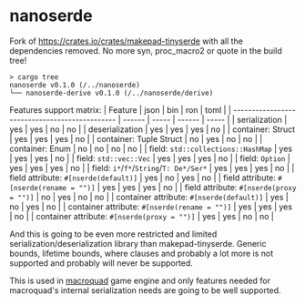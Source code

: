 # nanoserde

Fork of https://crates.io/crates/makepad-tinyserde with all the dependencies removed.
No more syn, proc_macro2 or quote in the build tree!

```
> cargo tree
nanoserde v0.1.0 (/../nanoserde)
└── nanoserde-derive v0.1.0 (/../nanoserde/derive)
```

Features support matrix:
| Feature                                        | json   | bin   | ron    | toml  |
| ---------------------------------------------- | ------ | ----- | ------ | ----- |
| serialization                                  | yes    | yes   | no     | no    |
| deserialization                                | yes    | yes   | yes    | no    |
| container: Struct                              | yes    | yes   | yes    | no    |
| container: Tuple Struct                        | no     | yes   | no     | no    |
| container: Enum                                | no     | no    | no     | no    |
| field: `std::collections::HashMap`             | yes    | yes   | yes    | no    |
| field: `std::vec::Vec`                         | yes    | yes   | yes    | no    |
| field: `Option`                                | yes    | yes   | yes    | no    |
| field: `i*`/`f*`/`String`/`T: De*/Ser*`        | yes    | yes   | yes    | no    |
| field attribute: `#[nserde(default)]`          | yes    | no    | yes    | no    |
| field attribute: `#[nserde(rename = "")]`      | yes    | yes   | yes    | no    |
| field attribute: `#[nserde(proxy = "")]`       | no     | yes   | no     | no    |
| container attribute: `#[nserde(default)]`      | yes    | no    | yes    | no    |
| container attribute: `#[nserde(rename = "")]`  | yes    | yes   | yes    | no    |
| container attribute: `#[nserde(proxy = "")]`   | yes    | yes   | no     | no    |

And this is going to be even more restricted and limited serialization/deserialization library than makepad-tinyserde. 
Generic bounds, lifetime bounds, where clauses and probably a lot more is not supported and probably will never be supported.

This is used in [macroquad](https://github.com/not-fl3/macroquad/) game engine and only features needed for macroquad's internal serialization needs are going to be well supported. 


